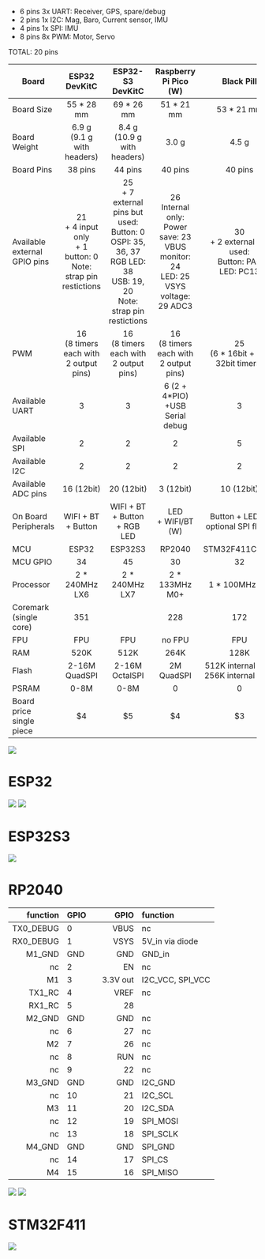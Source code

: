 - 6 pins 3x UART: Receiver, GPS, spare/debug
- 2 pins 1x I2C: Mag, Baro, Current sensor, IMU
- 4 pins 1x SPI: IMU
- 8 pins 8x PWM: Motor, Servo

TOTAL: 20 pins



| Board | ESP32 DevKitC | ESP32-S3 DevKitC | Raspberry Pi Pico (W) | Black Pill |
| --- | :-: | :-: | :-: | :-: |
Board Size | 55 * 28 mm | 69 * 26 mm | 51 * 21 mm | 53 * 21 mm
Board Weight | 6.9 g<br>(9.1 g with headers) | 8.4 g<br>(10.9 g with headers) | 3.0 g | 4.5 g
Board Pins | 38 pins | 44 pins | 40 pins | 40 pins
Available external GPIO pins | 21<br>+ 4 input only<br>+ 1 button: 0<br>Note: strap pin restictions | 25<br>+ 7 external pins but used:<br>Button: 0<br>OSPI: 35, 36, 37<br>RGB LED: 38<br>USB: 19, 20<br>Note: strap pin restictions | 26<br>Internal only:<br>Power save: 23<br>VBUS monitor: 24<br>LED: 25<br>VSYS voltage: 29 ADC3 | 30<br>+ 2 external but used:<br>Button: PA0<br>LED: PC13
PWM | 16<br>(8 timers each with 2 output pins) | 16<br>(8 timers each with 2 output pins) | 16<br>(8 timers each with 2 output pins) | 25<br>(6 * 16bit + 2 * 32bit timers)
Available UART | 3 | 3 | 6 (2 + 4*PIO)<br>+USB Serial debug | 3
Available SPI | 2 | 2 | 2 | 5
Available I2C | 2 | 2 | 2 | 2
Available ADC pins | 16 (12bit) | 20 (12bit) | 3 (12bit) | 10 (12bit)
On Board Peripherals | WIFI + BT + Button | WIFI + BT + Button + RGB LED | LED<br>+ WIFI/BT (W) | Button + LED (+ optional SPI flash)
MCU | ESP32 | ESP32S3 | RP2040 | STM32F411CE/CC
MCU GPIO | 34 | 45 | 30 | 32
Processor | 2 * 240MHz LX6 | 2 * 240MHz LX7 | 2 * 133MHz M0+ | 1 * 100MHz M4
Coremark (single core) | 351 | | 228 | 172
FPU | FPU | FPU | no FPU | FPU
RAM | 520K | 512K | 264K | 128K
Flash | 2-16M QuadSPI | 2-16M OctalSPI | 2M QuadSPI | 512K internal (CE)<br>256K internal (CC)
PSRAM | 0-8M | 0-8M | 0 | 0
Board price single piece | $4 | $5 | $4 | $3

![](doc/img/boards.jpeg)

# ESP32
![](doc/img/ESP32-DEV-KIT-DevKitC-v4-pinout-mischianti.png)
![](doc/img/ESP32-DOIT-DEV-KIT-v1-pinout-mischianti.png)

# ESP32S3
![](doc/img/esp32-S3-DevKitC-1-original-pinout-high.png)

# RP2040
| function | GPIO | | GPIO | function |
| --: | :-- | -- |--: | :-- |
| TX0_DEBUG | 0 | | VBUS | nc
| RX0_DEBUG | 1 | | VSYS | 5V_in via diode
| M1_GND | GND | | GND | GND_in
| nc | 2 | | EN | nc
| M1 | 3 | | 3.3V out | I2C_VCC, SPI_VCC
| TX1_RC | 4 | | VREF | nc
| RX1_RC | 5 | | 28 |
| M2_GND | GND | | GND | nc
| nc | 6 | | 27 | nc
| M2 | 7 | | 26 | nc
| nc | 8 | | RUN | nc
| nc | 9 | | 22 | nc
| M3_GND | GND | | GND | I2C_GND
| nc | 10 | | 21 | I2C_SCL
| M3 | 11 | | 20 | I2C_SDA
| nc | 12 | | 19 | SPI_MOSI
| nc | 13 | | 18 | SPI_SCLK
| M4_GND | GND | | GND | SPI_GND
| nc | 14 | | 17 | SPI_CS
| M4 | 15 | | 16 | SPI_MISO
    

![](doc/img/Raspberry-Pi-Pico-rp2040-pinout-mischianti.png)
![](doc/img/Raspberry-Pi-Pico-W-rp2040-WiFi-pinout-mischianti.png)

# STM32F411
![](doc/img/STM32-STM32F4-STM32F411-STM32F411CEU6-pinout-high-resolution.png)


